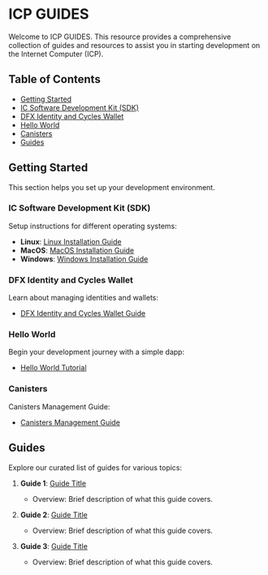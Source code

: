 # ICP GUIDES

Welcome to ICP GUIDES. This resource provides a comprehensive collection of guides and resources to assist you in starting development on the Internet Computer (ICP).

## Table of Contents

- [Getting Started](#getting-started)
- [IC Software Development Kit (SDK)](#ic-software-development-kit-sdk)
- [DFX Identity and Cycles Wallet](#dfx-identity-and-cycles-wallet)
- [Hello World](#hello-world)
- [Canisters](#canisters)
- [Guides](#guides)

## Getting Started

This section helps you set up your development environment.

### IC Software Development Kit (SDK) 

Setup instructions for different operating systems:

- **Linux**: [Linux Installation Guide](IC_SDK_Linux.md)
- **MacOS**: [MacOS Installation Guide](IC_SDK_MacOS.md)
- **Windows**: [Windows Installation Guide](IC_SDK_Windows.md)

### DFX Identity and Cycles Wallet 

Learn about managing identities and wallets:

- [DFX Identity and Cycles Wallet Guide](DFX_Wallet.md)

### Hello World 

Begin your development journey with a simple dapp:

- [Hello World Tutorial](Hello_World.md)

### Canisters 

Canisters Management Guide:

- [Canisters Management Guide](Canisters.md)

## Guides

Explore our curated list of guides for various topics:

1. **Guide 1**: [Guide Title](link-to-guide)
   - Overview: Brief description of what this guide covers.

2. **Guide 2**: [Guide Title](link-to-guide)
   - Overview: Brief description of what this guide covers.

3. **Guide 3**: [Guide Title](link-to-guide)
   - Overview: Brief description of what this guide covers.
